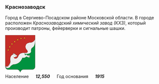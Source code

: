 <!--2022-07-18 01:01:11-->
### Краснозаводск
Город в Сергиево-Посадском районе Московской области.
В городе расположен *Краснозаводский химический завод (КХЗ)*, который производит
патроны, фейерверки и сигнальные шашки.

<img src="Krasnozavodsk.gif" width="96px"><br>
Население &emsp; ***12,550*** &emsp;
Год&nbsp;основания &emsp; ***1915***